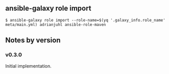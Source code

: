
## ansible-galaxy role import
```
$ ansible-galaxy role import --role-name=$(yq '.galaxy_info.role_name' meta/main.yml) adrianjuhl ansible-role-maven
```
## Notes by version

### v0.3.0

Initial implementation.

